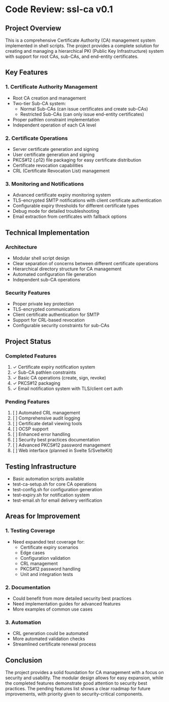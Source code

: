# Code Review: ssl-ca v0.1

## Project Overview
This is a comprehensive Certificate Authority (CA) management system implemented in shell scripts. The project provides a complete solution for creating and managing a hierarchical PKI (Public Key Infrastructure) system with support for root CAs, sub-CAs, and end-entity certificates.

## Key Features

### 1. Certificate Authority Management
- Root CA creation and management
- Two-tier Sub-CA system:
  - Normal Sub-CAs (can issue certificates and create sub-CAs)
  - Restricted Sub-CAs (can only issue end-entity certificates)
- Proper pathlen constraint implementation
- Independent operation of each CA level

### 2. Certificate Operations
- Server certificate generation and signing
- User certificate generation and signing
- PKCS#12 (.p12) file packaging for easy certificate distribution
- Certificate revocation capabilities
- CRL (Certificate Revocation List) management

### 3. Monitoring and Notifications
- Advanced certificate expiry monitoring system
- TLS-encrypted SMTP notifications with client certificate authentication
- Configurable expiry thresholds for different certificate types
- Debug mode for detailed troubleshooting
- Email extraction from certificates with fallback options

## Technical Implementation

### Architecture
- Modular shell script design
- Clear separation of concerns between different certificate operations
- Hierarchical directory structure for CA management
- Automated configuration file generation
- Independent sub-CA operations

### Security Features
- Proper private key protection
- TLS-encrypted communications
- Client certificate authentication for SMTP
- Support for CRL-based revocation
- Configurable security constraints for sub-CAs

## Project Status

### Completed Features
1. ✓ Certificate expiry notification system
2. ✓ Sub-CA pathlen constraints
3. ✓ Basic CA operations (create, sign, revoke)
4. ✓ PKCS#12 packaging
5. ✓ Email notification system with TLS/client cert auth

### Pending Features
1. [ ] Automated CRL management
2. [ ] Comprehensive audit logging
3. [ ] Certificate detail viewing tools
4. [ ] OCSP support
5. [ ] Enhanced error handling
6. [ ] Security best practices documentation
7. [ ] Advanced PKCS#12 password management
8. [ ] Web interface (planned in Svelte 5/SvelteKit)

## Testing Infrastructure
- Basic automation scripts available
- test-ca-setup.sh for core CA operations
- test-config.sh for configuration generation
- test-expiry.sh for notification system
- test-email.sh for email delivery verification

## Areas for Improvement

### 1. Testing Coverage
- Need expanded test coverage for:
  - Certificate expiry scenarios
  - Edge cases
  - Configuration validation
  - CRL management
  - PKCS#12 password handling
  - Unit and integration tests

### 2. Documentation
- Could benefit from more detailed security best practices
- Need implementation guides for advanced features
- More examples of common use cases

### 3. Automation
- CRL generation could be automated
- More automated validation checks
- Streamlined certificate renewal process

## Conclusion
The project provides a solid foundation for CA management with a focus on security and usability. The modular design allows for easy expansion, while the completed features demonstrate good attention to security best practices. The pending features list shows a clear roadmap for future improvements, with priority given to security-critical components.
